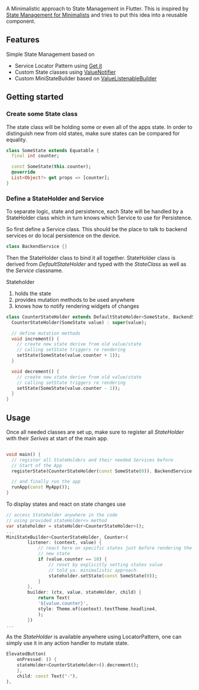 <!-- 
This README describes the package. If you publish this package to pub.dev,
this README's contents appear on the landing page for your package.

For information about how to write a good package README, see the guide for
[writing package pages](https://dart.dev/guides/libraries/writing-package-pages). 

For general information about developing packages, see the Dart guide for
[creating packages](https://dart.dev/guides/libraries/create-library-packages)
and the Flutter guide for
[developing packages and plugins](https://flutter.dev/developing-packages). 
-->

A Minimalistic approach to State Management in Flutter. 
This is inspired by [State Management for Minimalists](https://suragch.medium.com/flutter-state-management-for-minimalists-4c71a2f2f0c1)
and tries to put this idea into a reusable component. 

## Features

Simple State Management based on 
 * Service Locator Pattern using [Get it](https://pub.dev/packages/get_it)
 * Custom State classes using [ValueNotifier](https://api.flutter.dev/flutter/foundation/ValueNotifier-class.html)
 * Custom MiniStateBuilder based on [ValueListenableBuilder](https://api.flutter.dev/flutter/widgets/ValueListenableBuilder-class.html)


## Getting started

### Create some State class
The state class will be holding some or even all
of the apps state. In order to distinguish new from old states, make sure states can be compared 
for equality. 

````dart
class SomeState extends Equatable {
  final int counter;

  const SomeState(this.counter);
  @override
  List<Object?> get props => [counter];
}
````

### Define a StateHolder and Service
To separate logic, state and persistence, each State will be handled by a StateHolder class which in turn knows which Service to use for Persistence. 

So first define a Service class. This should be the place to talk to backend services or do local 
persistence on the device. 

```dart
class BackendService {}
```

Then the StateHolder class to bind it all together. StateHolder class is derived from _DefaultStateHolder_ and 
typed with the _StateClass_ as well as the _Service_ classname.

Stateholder 

1. holds the state
2. provides mutation methods to be used anywhere
3. knows how to notify rendering widgets of changes

```dart
class CounterStateHolder extends DefaultStateHolder<SomeState, BackendService> {
  CounterStateHolder(SomeState value) : super(value);

  // define mutation methods
  void increment() {
    // create new state derive from old value/state
    // calling setState triggers re rendering
    setState(SomeState(value.counter + 1));
  }

  void decrement() {
    // create new state derive from old value/state
    // calling setState triggers re rendering
    setState(SomeState(value.counter - 1));
  }
}
```

## Usage
Once all needed classes are set up, make sure to 
register all _StateHolder_ with their _Serives_ at start of 
the main app. 

```dart 

void main() {
  // register all StateHolders and their needed Services before
  // Start of the App
  registerState(CounterStateHolder(const SomeState(0)), BackendService());

  // and finally run the app
  runApp(const MyApp());
}
```

To display states and react on state changes use 

```dart
// access Stateholder anywhere in the code 
// using provided stateHolder<> method
var stateholder = stateHolder<CounterStateHolder>();
...
MiniStateBuilder<CounterStateHolder, Counter>(
        listener: (context, value) {
            // react here on specific states just before rendering the
            // new state
            if (value.counter == 10) {
                // reset by explicitly setting states value
                // told ya. minimalistic approach.
                stateholder.setState(const SomeState(0));
            }
        }, 
        builder: (ctx, value, stateHolder, child) {
            return Text(
            '${value.counter}',
            style: Theme.of(context).textTheme.headline4,
            );
        })
...
```

As the _StateHolder_ is available anywhere using LocatorPattern, one can simply use it in any action handler to mutate state. 

```dart
ElevatedButton(
    onPressed: () {
    stateHolder<CounterStateHolder>().decrement();
    },
    child: const Text("-"),
),
```
